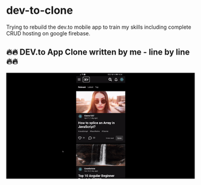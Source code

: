 # dev-to-clone

Trying to rebuild the dev.to mobile app to train my skills including complete CRUD hosting on google firebase.

## 🔥🔥 DEV.to App Clone written by me - line by line 🔥🔥

![APP PREVIEW](https://github.com/Gismo1337/dev-to-clone/blob/main/assets/DevClonePreview.gif)